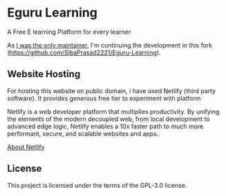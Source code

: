 # Eguru Learning
A Free E learning Platform for every learner


As [I was the only maintainer](https://github.com/SibaPrasad2221), I'm continuing the development in this fork (https://github.com/SibaPrasad2221/Eguru-Learning).

## Website Hosting

For hosting this website on public domain, i have used Netlify (third party software). It provides generous free tier to experiment with platform

Netlify is a web developer platform that multiplies productivity. By unifying the elements of the modern decoupled web, from local development to advanced edge logic, Netlify enables a 10x faster path to much more performant, secure, and scalable websites and apps.

[About Netlify](https://www.netlify.com/about/)

## License

This project is licensed under the terms of the GPL-3.0 license.

